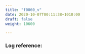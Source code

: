 ```yaml
---
title: "f0060_v"
date: 2020-10-07T00:11:38+1010:00
draft: false
weight: 10600

---
```


### Log reference: <no value>

```
